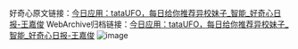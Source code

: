 好奇心原文链接：[今日应用：tataUFO，每日给你推荐异校妹子_智能_好奇心日报-王嘉俊](https://www.qdaily.com/articles/7777.html)
WebArchive归档链接：[今日应用：tataUFO，每日给你推荐异校妹子_智能_好奇心日报-王嘉俊](http://web.archive.org/web/20190623172915/https://www.qdaily.com/articles/7777.html)
![image](http://ww3.sinaimg.cn/large/007d5XDply1g3x0xwskifj30u03behcn)